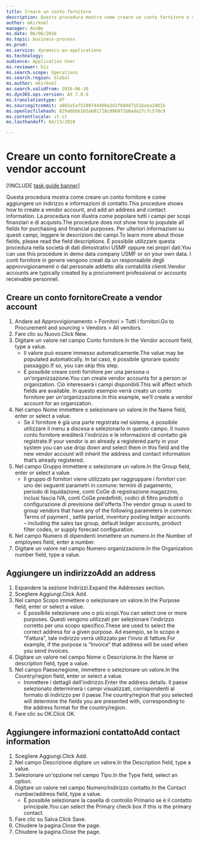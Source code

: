 ```yaml
--- 
title: Creare un conto fornitore
description: Questa procedura mostra come creare un conto fornitore e come aggiungere un indirizzo e informazioni di contatto.
author: mkirknel
manager: AnnBe
ms.date: 06/06/2016
ms.topic: business-process
ms.prod: 
ms.service: dynamics-ax-applications
ms.technology: 
audience: Application User
ms.reviewer: bis
ms.search.scope: Operations
ms.search.region: Global
ms.author: mkirknel
ms.search.validFrom: 2016-06-30
ms.dyn365.ops.version: AX 7.0.0
ms.translationtype: HT
ms.sourcegitcommit: a8b5a5af5108744406a3d2fb84d7151baea2481b
ms.openlocfilehash: 829a0bbb1b5ab01728c096872b0ada27cfc570c9
ms.contentlocale: it-it
ms.lasthandoff: 04/13/2018

---
```

# <a name="create-a-vendor-account"></a><span data-ttu-id="520f8-103">Creare un conto fornitore</span><span class="sxs-lookup"><span data-stu-id="520f8-103">Create a vendor account</span></span>

[!INCLUDE [task guide banner](../../includes/task-guide-banner.md)]

<span data-ttu-id="520f8-104">Questa procedura mostra come creare un conto fornitore e come aggiungere un indirizzo e informazioni di contatto.</span><span class="sxs-lookup"><span data-stu-id="520f8-104">This procedure shows how to create a vendor account, and add an address and contact information.</span></span> <span data-ttu-id="520f8-105">La procedura non illustra come popolare tutti i campi per scopi finanziari e di acquisto.</span><span class="sxs-lookup"><span data-stu-id="520f8-105">The procedure does not show how to populate all fields for purchasing and financial purposes.</span></span> <span data-ttu-id="520f8-106">Per ulteriori informazioni su questi campi, leggere le descrizioni dei campi.</span><span class="sxs-lookup"><span data-stu-id="520f8-106">To learn more about those fields, please read the field descriptions.</span></span> <span data-ttu-id="520f8-107">È possibile utilizzare questa procedura nella società di dati dimostrativi USMF oppure nei propri dati.</span><span class="sxs-lookup"><span data-stu-id="520f8-107">You can use this procedure in demo data company USMF or on your own data.</span></span> <span data-ttu-id="520f8-108">I conti fornitore in genere vengono creati da un responsabile degli approvvigionamenti o dal personale addetto alla contabilità clienti.</span><span class="sxs-lookup"><span data-stu-id="520f8-108">Vendor accounts are typically created by a procurement professional or accounts receivable personnel.</span></span>


## <a name="create-a-vendor-account"></a><span data-ttu-id="520f8-109">Creare un conto fornitore</span><span class="sxs-lookup"><span data-stu-id="520f8-109">Create a vendor account</span></span>
1. <span data-ttu-id="520f8-110">Andare ad Approvvigionamento > Fornitori > Tutti i fornitori.</span><span class="sxs-lookup"><span data-stu-id="520f8-110">Go to Procurement and sourcing > Vendors > All vendors.</span></span>
2. <span data-ttu-id="520f8-111">Fare clic su Nuovo.</span><span class="sxs-lookup"><span data-stu-id="520f8-111">Click New.</span></span>
3. <span data-ttu-id="520f8-112">Digitare un valore nel campo Conto fornitore.</span><span class="sxs-lookup"><span data-stu-id="520f8-112">In the Vendor account field, type a value.</span></span>
    * <span data-ttu-id="520f8-113">Il valore può essere immesso automaticamente.</span><span class="sxs-lookup"><span data-stu-id="520f8-113">The value may be populated automatically.</span></span> <span data-ttu-id="520f8-114">In tal caso, è possibile ignorare questo passaggio.</span><span class="sxs-lookup"><span data-stu-id="520f8-114">If so, you can skip this step.</span></span>  
    * <span data-ttu-id="520f8-115">È possibile creare conti fornitore per una persona o un'organizzazione.</span><span class="sxs-lookup"><span data-stu-id="520f8-115">You can create vendor accounts for a person or organization.</span></span> <span data-ttu-id="520f8-116">Ciò interesserà i campi disponibili.</span><span class="sxs-lookup"><span data-stu-id="520f8-116">This will affect which fields are available.</span></span> <span data-ttu-id="520f8-117">In questo esempio verrà creato un conto fornitore per un'organizzazione.</span><span class="sxs-lookup"><span data-stu-id="520f8-117">In this example, we’ll create a vendor account for an organization.</span></span>   
4. <span data-ttu-id="520f8-118">Nel campo Nome immettere o selezionare un valore.</span><span class="sxs-lookup"><span data-stu-id="520f8-118">In the Name field, enter or select a value.</span></span>
    * <span data-ttu-id="520f8-119">Se il fornitore è già una parte registrata nel sistema, è possibile utilizzare il menu a discesa e selezionarlo in questo campo. Il nuovo conto fornitore erediterà l'indirizzo e le informazioni di contatto già registrate.</span><span class="sxs-lookup"><span data-stu-id="520f8-119">If your vendor is an already a registered party in your system you can use drop down and select them in this field and the new vendor account will inherit the address and contact information that’s already registered.</span></span>  
5. <span data-ttu-id="520f8-120">Nel campo Gruppo immettere o selezionare un valore.</span><span class="sxs-lookup"><span data-stu-id="520f8-120">In the Group field, enter or select a value.</span></span>
    * <span data-ttu-id="520f8-121">Il gruppo di fornitori viene utilizzato per raggruppare i fornitori con uno dei seguenti parametri in comune: termini di pagamento, periodo di liquidazione, conti CoGe di registrazione magazzino, inclusi fascia IVA, conti CoGe predefiniti, codici di filtro prodotti o configurazione di previsione dell'offerta.</span><span class="sxs-lookup"><span data-stu-id="520f8-121">The vendor group is used to group vendors that have any of the following parameters in common: Terms of payment , settle period,  inventory posting ledger accounts – including the sales tax group, default ledger accounts, product filter codes, or supply forecast configuration.</span></span>  
6. <span data-ttu-id="520f8-122">Nel campo Numero di dipendenti immettere un numero.</span><span class="sxs-lookup"><span data-stu-id="520f8-122">In the Number of employees field, enter a number.</span></span>
7. <span data-ttu-id="520f8-123">Digitare un valore nel campo Numero organizzazione.</span><span class="sxs-lookup"><span data-stu-id="520f8-123">In the Organization number field, type a value.</span></span>

## <a name="add-an-address"></a><span data-ttu-id="520f8-124">Aggiungere un indirizzo</span><span class="sxs-lookup"><span data-stu-id="520f8-124">Add an address</span></span>
1. <span data-ttu-id="520f8-125">Espandere la sezione Indirizzi.</span><span class="sxs-lookup"><span data-stu-id="520f8-125">Expand the Addresses section.</span></span>
2. <span data-ttu-id="520f8-126">Scegliere Aggiungi.</span><span class="sxs-lookup"><span data-stu-id="520f8-126">Click Add.</span></span>
3. <span data-ttu-id="520f8-127">Nel campo Scopo immettere o selezionare un valore.</span><span class="sxs-lookup"><span data-stu-id="520f8-127">In the Purpose field, enter or select a value.</span></span>
    * <span data-ttu-id="520f8-128">È possibile selezionare uno o più scopi.</span><span class="sxs-lookup"><span data-stu-id="520f8-128">You can select one or more purposes.</span></span> <span data-ttu-id="520f8-129">Questi vengono utilizzati per selezionare l'indirizzo corretto per uno scopo specifico.</span><span class="sxs-lookup"><span data-stu-id="520f8-129">These are used to select the correct address for a given purpose.</span></span> <span data-ttu-id="520f8-130">Ad esempio, se lo scopo è "Fattura", tale indirizzo verrà utilizzato per l'invio di fatture.</span><span class="sxs-lookup"><span data-stu-id="520f8-130">For example, if the purpose is “Invoice” that address will be used when you send invoices.</span></span>  
4. <span data-ttu-id="520f8-131">Digitare un valore nel campo Nome o Descrizione.</span><span class="sxs-lookup"><span data-stu-id="520f8-131">In the Name or description field, type a value.</span></span>
5. <span data-ttu-id="520f8-132">Nel campo Paese/regione, immettere o selezionare un valore.</span><span class="sxs-lookup"><span data-stu-id="520f8-132">In the Country/region field, enter or select a value.</span></span>
    * <span data-ttu-id="520f8-133">Immettere i dettagli dell'indirizzo.</span><span class="sxs-lookup"><span data-stu-id="520f8-133">Enter the address details.</span></span> <span data-ttu-id="520f8-134">Il paese selezionato determinerà i campi visualizzati, corrispondenti al formato di indirizzo per il paese.</span><span class="sxs-lookup"><span data-stu-id="520f8-134">The country/region that you selected will determine the fields you are presented with, corresponding to the address format for the country/region.</span></span>   
6. <span data-ttu-id="520f8-135">Fare clic su OK.</span><span class="sxs-lookup"><span data-stu-id="520f8-135">Click OK.</span></span>

## <a name="add-contact-information"></a><span data-ttu-id="520f8-136">Aggiungere informazioni contatto</span><span class="sxs-lookup"><span data-stu-id="520f8-136">Add contact information</span></span>
1. <span data-ttu-id="520f8-137">Scegliere Aggiungi.</span><span class="sxs-lookup"><span data-stu-id="520f8-137">Click Add.</span></span>
2. <span data-ttu-id="520f8-138">Nel campo Descrizione digitare un valore.</span><span class="sxs-lookup"><span data-stu-id="520f8-138">In the Description field, type a value.</span></span>
3. <span data-ttu-id="520f8-139">Selezionare un'opzione nel campo Tipo.</span><span class="sxs-lookup"><span data-stu-id="520f8-139">In the Type field, select an option.</span></span>
4. <span data-ttu-id="520f8-140">Digitare un valore nel campo Numero/indirizzo contatto.</span><span class="sxs-lookup"><span data-stu-id="520f8-140">In the Contact number/address field, type a value.</span></span>
    * <span data-ttu-id="520f8-141">È possibile selezionare la casella di controllo Primario se è il contatto principale.</span><span class="sxs-lookup"><span data-stu-id="520f8-141">You can select the Primary check box if this is the primary contact.</span></span>  
5. <span data-ttu-id="520f8-142">Fare clic su Salva.</span><span class="sxs-lookup"><span data-stu-id="520f8-142">Click Save.</span></span>
6. <span data-ttu-id="520f8-143">Chiudere la pagina.</span><span class="sxs-lookup"><span data-stu-id="520f8-143">Close the page.</span></span>
7. <span data-ttu-id="520f8-144">Chiudere la pagina.</span><span class="sxs-lookup"><span data-stu-id="520f8-144">Close the page.</span></span>


